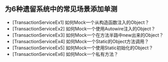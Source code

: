 ## 为6种遗留系统中的常见场景添加单测

* [TransactionServiceEx1] 如何Mock一个从构造函数注入的Object？
* [TransactionServiceEx2] 如何Mock一个使用Autowire注入的Object？
* [TransactionServiceEx3] 如何Mock一个在方法半路中new出来的Object？
* [TransactionServiceEx4] 如何Mock一个Static的Object方法调用？
* [TransactionServiceEx5] 如何Mock一个使用Static初始化的Object？
* [TransactionServiceEx6] 如何Mock一个私有方法？
